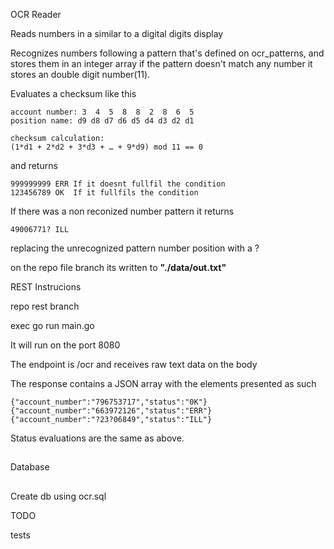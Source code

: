 OCR Reader

Reads numbers in a similar to a digital digits display


Recognizes numbers following a pattern that's defined on ocr_patterns, and stores them in an integer array 
if the pattern doesn't match any number it stores an double digit number(11).

Evaluates a checksum like this
```
account number: 3  4  5  8  8  2  8  6  5
position name: d9 d8 d7 d6 d5 d4 d3 d2 d1

checksum calculation:
(1*d1 + 2*d2 + 3*d3 + … + 9*d9) mod 11 == 0
```

and returns 

```
999999999 ERR If it doesnt fullfil the condition
123456789 OK  If it fullfils the condition
```

If there was a non reconized number pattern it returns

```
49006771? ILL
```

replacing the unrecognized pattern number position with a ?

on the repo file branch its written to **"./data/out.txt"**


REST Instrucions

repo rest branch

exec go run main.go

It will run on the port 8080

The endpoint is /ocr and receives raw text data on the body

The response contains a JSON array with the elements presented as such

```
{"account_number":"796753717","status":"0K"}
{"account_number":"663972126","status":"ERR"}
{"account_number":"?23?06849","status":"ILL"}
```

Status evaluations are the same as above.

##
Database
##
Create db using ocr.sql


TODO

tests